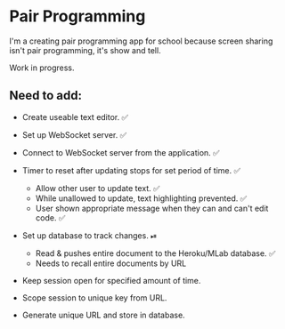 # Pair Programming

I'm a creating pair programming app for school because screen sharing isn't pair programming, it's show and tell.

Work in progress.

## Need to add:

- Create useable text editor. ✅
- Set up WebSocket server. ✅
- Connect to WebSocket server from the application. ✅
- Timer to reset after updating stops for set period of time. ✅

  - Allow other user to update text. ✅
  - While unallowed to update, text highlighting prevented. ✅
  - User shown appropriate message when they can and can't edit code. ✅

- Set up database to track changes. ⏯

  - Read & pushes entire document to the Heroku/MLab database. ✅
  - Needs to recall entire documents by URL

- Keep session open for specified amount of time.
- Scope session to unique key from URL.
- Generate unique URL and store in database.
